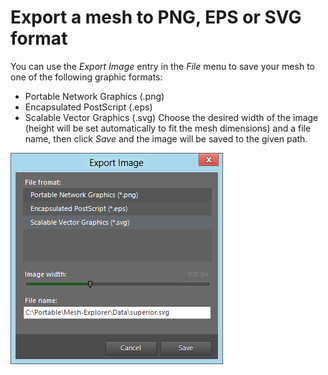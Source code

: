 # Export a mesh to PNG, EPS or SVG format

You can use the _Export Image_ entry in the _File_ menu to save your mesh to one of the following graphic formats:
* Portable Network Graphics (.png)
* Encapsulated PostScript (.eps)
* Scalable Vector Graphics (.svg)
Choose the desired width of the image (height will be set automatically to fit the mesh dimensions) and a file name, then click _Save_ and the image will be saved to the given path.

![](Export_shot-export.png)

